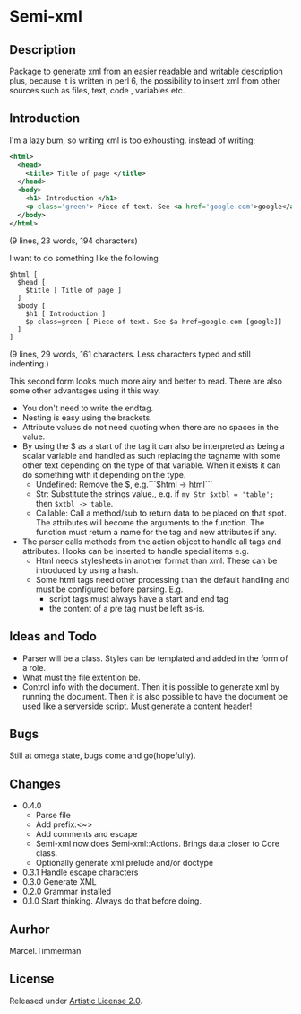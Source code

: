 # Semi-xml

## Description

Package to generate xml from an easier readable and writable description plus,
because it is written in perl 6, the possibility to insert xml from other
sources such as files, text, code , variables etc.

## Introduction

I'm a lazy bum, so writing xml is too exhousting. instead of writing;

```xml
<html>
  <head>
    <title> Title of page </title>
  </head>
  <body>
    <h1> Introduction </h1>
    <p class='green'> Piece of text. See <a href='google.com'>google</a> </p>
  </body>
</html>
```
(9 lines, 23 words, 194 characters)

I want to do something like the following

```
$html [
  $head [
    $title [ Title of page ]
  ]
  $body [
    $h1 [ Introduction ]
    $p class=green [ Piece of text. See $a href=google.com [google]]
  ]
]
```
(9 lines, 29 words, 161 characters. Less characters typed and still indenting.)

This second form looks much more airy and better to read. There are also some
other advantages using it this way.

* You don't need to write the endtag.
* Nesting is easy using the brackets.
* Attribute values do not need quoting when there are no spaces in the value.
* By using the $ as a start of the tag it can also be interpreted as 
  being a scalar variable and handled as such replacing the tagname with some
  other text depending on the type of that variable.
  When it exists it can do something with it depending on the type.
  * Undefined: Remove the $, e.g.```$html -> html```
  * Str: Substitute the strings value., e.g. if ```my Str $xtbl = 'table';```
    then ```$xtbl -> table```.
  * Callable: Call a method/sub to return data to be placed on that spot.
    The attributes will become the arguments to the function. The function must
    return a name for the tag and new attributes if any.
* The parser calls methods from the action object to handle all tags and
  attributes. Hooks can be inserted to handle special items e.g.
  * Html needs stylesheets in another format than xml. These can be introduced
    by using a hash.
  * Some html tags need other processing than the default handling and must
    be configured before parsing. E.g.
    * script tags must always have a start and end tag
    * the content of a pre tag must be left as-is.

## Ideas and Todo

* Parser will be a class. Styles can be templated and added in the form of a
  role.
* What must the file extention be.
* Control info with the document. Then it is possible to generate xml by
  running the document. Then it is also possible to have the document be used
  like a serverside script. Must generate a content header!

## Bugs

Still at omega state, bugs come and go(hopefully).

## Changes

* 0.4.0
  * Parse file
  * Add prefix:<~>
  * Add comments and escape
  * Semi-xml now does Semi-xml::Actions. Brings data closer to Core class.
  * Optionally generate xml prelude and/or doctype
* 0.3.1 Handle escape characters
* 0.3.0 Generate XML
* 0.2.0 Grammar installed
* 0.1.0 Start thinking. Always do that before doing.

## Aurhor

Marcel.Timmerman

## License

Released under [Artistic License 2.0](http://www.perlfoundation.org/artistic_license_2_0).


